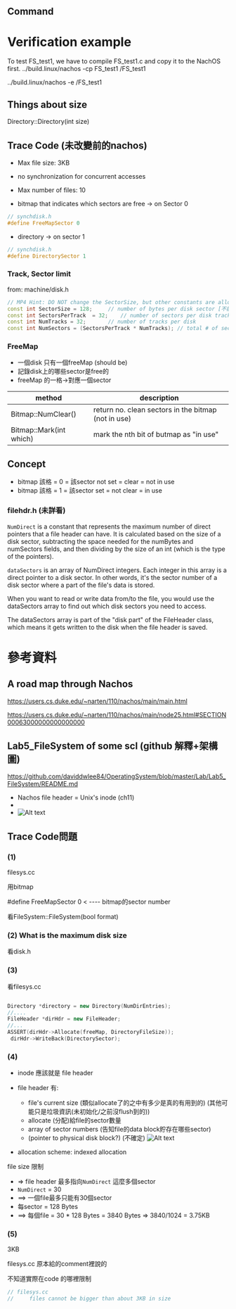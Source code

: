 ## Command

# Verification example
To test FS_test1, we have to compile FS_test1.c and copy it to the NachOS first.
../build.linux/nachos -cp FS_test1 /FS_test1

 ../build.linux/nachos -e /FS_test1

## Things about size

Directory::Directory(int size)

## Trace Code (未改變前的nachos)


- Max file size: 3KB
- no synchronization for concurrent accesses
- Max number of files: 10

- bitmap that indicates which sectors are free -> on Sector 0
```cpp
// synchdisk.h
#define FreeMapSector 0
```

- directory -> on sector 1
```cpp
// synchdisk.h
#define DirectorySector 1
```

### Track, Sector limit

from: machine/disk.h

```cpp
// MP4 Hint: DO NOT change the SectorSize, but other constants are allowed
const int SectorSize = 128;		// number of bytes per disk sector [不能改!!]
const int SectorsPerTrack  = 32;	// number of sectors per disk track 
const int NumTracks = 32;		// number of tracks per disk
const int NumSectors = (SectorsPerTrack * NumTracks); // total # of sectors per disk
```

### FreeMap

- 一個disk 只有一個freeMap (should be)
- 記錄disk上的哪些sector是free的
- freeMap 的一格->對應一個sector

|method|description|
|---|---|
|Bitmap::NumClear()| return no. clean sectors in the bitmap (not in use)|
|Bitmap::Mark(int which)| mark the nth bit of butmap as "in use"|


## Concept 
- bitmap 該格 = 0 = 該sector not set = clear = not in use
- bitmap 該格 = 1 = 該sector set = not clear = in use

### filehdr.h (未詳看)

`NumDirect` is a constant that represents the maximum number of direct pointers that a file header can have. It is calculated based on the size of a disk sector, subtracting the space needed for the numBytes and numSectors fields, and then dividing by the size of an int (which is the type of the pointers).

`dataSectors` is an array of NumDirect integers. Each integer in this array is a direct pointer to a disk sector. In other words, it's the sector number of a disk sector where a part of the file's data is stored.

When you want to read or write data from/to the file, you would use the dataSectors array to find out which disk sectors you need to access.

The dataSectors array is part of the "disk part" of the FileHeader class, which means it gets written to the disk when the file header is saved.



# 參考資料

## A road map through Nachos
https://users.cs.duke.edu/~narten/110/nachos/main/main.html

https://users.cs.duke.edu/~narten/110/nachos/main/node25.html#SECTION00063000000000000000

## Lab5_FileSystem of some scl (github 解釋+架構圖)
https://github.com/daviddwlee84/OperatingSystem/blob/master/Lab/Lab5_FileSystem/README.md

- Nachos file header = Unix's inode (ch11)
- 
- ![Alt text](NachosFileSystemStructure.jpg)


## Trace Code問題

### (1)
filesys.cc

用bitmap

#define FreeMapSector 0 < ---- bitmap的sector number

看FileSystem::FileSystem(bool format)

### (2) What is the maximum disk size

看disk.h

### (3)
看filesys.cc
```cpp

Directory *directory = new Directory(NumDirEntries);
//....
FileHeader *dirHdr = new FileHeader;
//...
ASSERT(dirHdr->Allocate(freeMap, DirectoryFileSize));
 dirHdr->WriteBack(DirectorySector);

```

### (4)

- inode 應該就是 file header
- file header 有:
  - file's current size (類似allocate了的之中有多少是真的有用到的) (其他可能只是垃圾資訊(未初始化/之前沒flush到的))
  - allocate (分配)給file的sector數量
  - array of sector numbers (告知file的data block貯存在哪些sector)
  - (pointer to physical disk block?) (不確定)
![Alt text](nachos_file_hdr_diagram(before-modified).jpg)

- allocation scheme: indexed allocation

file size 限制

-   => file header 最多指向`NumDirect` 這麼多個sector
-  `NumDirect` = 30
-  ==> 一個file最多只能有30個sector
-  每sector = 128 Bytes
-  ==> 每個file = 30 * 128 Bytes = 3840 Bytes => 3840/1024 = 3.75KB

### (5)
3KB

filesys.cc 原本給的comment裡說的

不知道實際在code 的哪裡限制

```cpp
// filesys.cc
//	   files cannot be bigger than about 3KB in size

```